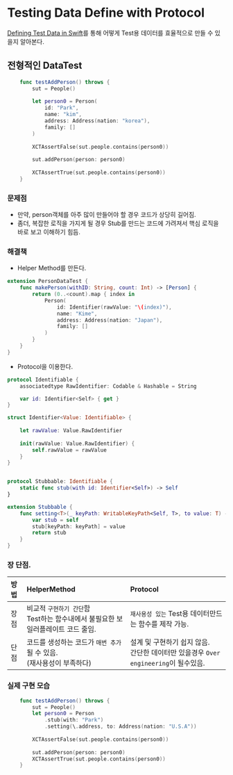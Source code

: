 # Testing Data Define with Protocol
[Defining Test Data in Swift](https://www.swiftbysundell.com/articles/defining-testing-data-in-swift/)를 통해 어떻게 Test용 데이터를 효율적으로 만들 수 있을지 알아본다.

## 전형적인 DataTest

```Swift
    func testAddPerson() throws {
        sut = People()
        
        let person0 = Person(
            id: "Park",
            name: "kim",
            address: Address(nation: "korea"),
            family: []
        )
        
        XCTAssertFalse(sut.people.contains(person0))
        
        sut.addPerson(person: person0)
        
        XCTAssertTrue(sut.people.contains(person0))
    }
```
### 문제점 
- 만약, person객체를 아주 많이 만들어야 할 경우 코드가 상당히 길어짐.
- 좀더, 복잡한 로직을 가지게 될 경우 Stub를 만드는 코드에 가려져서 핵심 로직을 바로 보고 이해하기 힘듬.

### 해결책
- Helper Method를 만든다.
```swift
extension PersonDataTest {
    func makePerson(withID: String, count: Int) -> [Person] {
        return (0..<count).map { index in
            Person(
                id: Identifier(rawValue: "\(index)"),
                name: "Kime",
                address: Address(nation: "Japan"),
                family: []
            )
        }
    }
}
```

- Protocol을 이용한다.
```Swift
protocol Identifiable {
    associatedtype RawIdentifier: Codable & Hashable = String

    var id: Identifier<Self> { get }
}

struct Identifier<Value: Identifiable> {
    
    let rawValue: Value.RawIdentifier
    
    init(rawValue: Value.RawIdentifier) {
        self.rawValue = rawValue
    }
}
```

```Swift

protocol Stubbable: Identifiable {
    static func stub(with id: Identifier<Self>) -> Self
}

extension Stubbable {
    func setting<T>(_ keyPath: WritableKeyPath<Self, T>, to value: T) -> Self {
        var stub = self
        stub[keyPath: keyPath] = value
        return stub
    }
}
```

### 장 단점.
|방법|HelperMethod|Protocol|
|:----|:----|:----|
| 장점 | 비교적 `구현하기 간단`함 </br> Test하는 함수내에서 불필요한 보일러플레이트 코드 줄임.| `재사용성 있는` Test용 데이터만드는 함수를 제작 가능.|
| 단점 | 코드를 생성하는 코드가 `매번 추가` 될 수 있음.</br>(재사용성이 부족하다)| 설계 및 구현하기 쉽지 않음. </br> 간단한 데이터만 있을경우 `Over engineering`이 될수있음.|

### 실제 구현 모습
```Swift
    func testAddPerson() throws {
        sut = People()
        let person0 = Person
            .stub(with: "Park")
            .setting(\.address, to: Address(nation: "U.S.A"))
        
        XCTAssertFalse(sut.people.contains(person0))
        
        sut.addPerson(person: person0)
        XCTAssertTrue(sut.people.contains(person0))
    }

```
